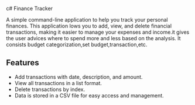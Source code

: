 c# Finance Tracker

A simple command-line application to help you track your personal finances. This application lows you to add, view, and delete financial transactions, making it easier to manage your expenses and income.it gives the user advices where to spend more and less based on the analysis. It consists budget categorization,set budget,transaction,etc.

## Features

- Add transactions with date, description, and amount.
- View all transactions in a list format.
- Delete transactions by index.
- Data is stored in a CSV file for easy access and management.

